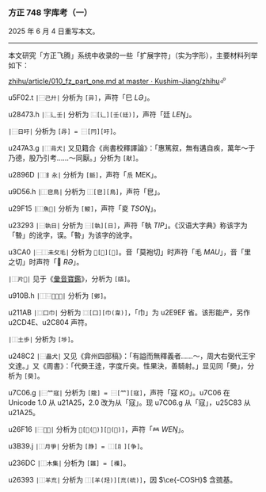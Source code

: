 ### 方正 748 字库考（一）

2025 年 6 月 4 日重写本文。

---

本文研究「方正飞腾」系统中收录的一些「扩展字符」（实为字形），主要材料列举如下：

[
zhihu/article/010_fz_part_one.md at master · Kushim-Jiang/zhihu
​<svg width="14" height="14" viewBox="0 0 24 24" class="Zi Zi--InsertLink" fill="currentColor"><path fill-rule="evenodd" d="M5.327 18.883a3.005 3.005 0 0 1 0-4.25l2.608-2.607a.75.75 0 1 0-1.06-1.06l-2.608 2.607a4.505 4.505 0 0 0 6.37 6.37l2.608-2.607a.75.75 0 0 0-1.06-1.06l-2.608 2.607a3.005 3.005 0 0 1-4.25 0Zm5.428-11.799a.75.75 0 0 0 1.06 1.06L14.48 5.48a3.005 3.005 0 0 1 4.25 4.25l-2.665 2.665a.75.75 0 0 0 1.061 1.06l2.665-2.664a4.505 4.505 0 0 0-6.371-6.372l-2.665 2.665Zm5.323 2.117a.75.75 0 1 0-1.06-1.06l-7.072 7.07a.75.75 0 0 0 1.061 1.06l7.071-7.07Z" clip-rule="evenodd"></path></svg>
](https://​github.com/Kushim-Jiang/zhihu/blob/master/article/010_fz_part_one.md)

u5F02.t `|⿱己廾|` 分析为 `[异]`，声符「巳 _LƏ_」。

u28473.h `|⿺辶壬|` 分析为 `⿺[辶][壬(廷)]`，声符「廷 _LEŊ_」。

`|⿱日吁|` 分析为 `[冔] = ⿱[冃][吁]`。

u247A3.g `|⿰肙犬|` 又见籍合《尚書校釋譯論》：「惠篤叙，無有遘自疾，萬年～于乃德，股乃引考……～同厭。」分析为 `[猒]`。

u2896D `|⿰釒永|` 分析为 `[䤨]`，声符「𠂢 MEK」。

u9D56.h `|⿰皀鳥|` 分析为 `⿰[皀][鳥]`，声符「皀」。

u29F15 `|⿰魚𡕰|` 分析为 `[鯼]`，声符「㚇 _TSOŊ_」。

u23293 `|⿱執日|` 分析为 `⿱[執][日]`，声符「執 _TIP_」。《汉语大字典》称该字为「暬」的讹字，误。「暬」为该字的讹字。

u3CA0 `|⿱⿰未攵毛|` 分析为 `⿸[𠩺][毛]`。音「莫袍切」时声符「毛 _MAU_」，音「里之切」时声符「𠩺 _RƏ_」。

`|⿰片𦥛|` 见于《[彙音寶鑑](https://dict.variants.moe.edu.tw/dictView.jsp?ID=48032#45)》，分析为 `[牐]`。

u910B.h `|⿰⿶𪠨丨阝|` 分析为 `[鄋]`。

u211AB `|⿴囗巾|` 分析为 `⿴[囗][巾(韋)]`，「巾」为 u2E9EF 省。该形能产，另作 u2CD4E、u2C804 声符。

`|⿰土歩|` 分析为 `[埗]`。

u248C2 `|⿱畾犬|` 又见《弇州四部稿》：「有謚而無釋義者……～，周大右弼代王宇文達。」又《周書》：「代奰王逹，字度斤突。性果決，善騎射。」显见同「奰」，分析为 `[奰]`。

u7C06.g `|⿱𥫗寇|` 分析为 `[簆] = ⿱[𥫗][寇]`，声符「寇 _KO_」。u7C06 在 Unicode 1.0 从 u21A25，2.0 改为从「寇」。现 u7C06.g 从「寇」，u25C83 从 u21A25。

u26F16 `|⿱𫇦秝|` 分析为 `⿱[𫇦(𤇾)][秝(林)]`，声符「𤇾 _WEŊ_」。

u3B39.j `|⿰月爭|` 分析为 `[㬹] = ⿰[⺼][争]`。

u236DC `|⿰木集|` 分析为 `[雜] = [襍]`。

u26393 `|⿰羊㐬|` 分析为 `⿰[羊(羟)][㐬(硫)]`，因 $\ce{-COSH}$ 含巯基。
